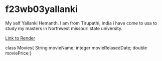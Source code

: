 # f23wb03yallanki
My self Yallanki Hemanth. I am from Tirupathi, india i have come to usa to study my masters in Northwest missouri state university.

[Link to Render](https://f23wb03yallanki.onrender.com/)


class Movies{ String movieName;
integer movieRelasedDate; 
double moviePrice;}

